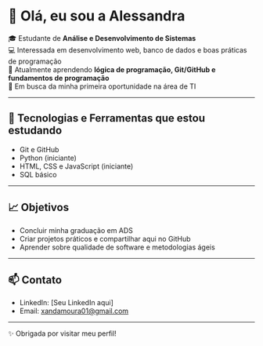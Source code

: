 # 👋 Olá, eu sou a Alessandra

🎓 Estudante de **Análise e Desenvolvimento de Sistemas**  
💻 Interessada em desenvolvimento web, banco de dados e boas práticas de programação  
🌱 Atualmente aprendendo **lógica de programação, Git/GitHub e fundamentos de programação**  
🚀 Em busca da minha primeira oportunidade na área de TI  

---

## 🔧 Tecnologias e Ferramentas que estou estudando
- Git e GitHub
- Python (iniciante)
- HTML, CSS e JavaScript (iniciante)
- SQL básico

---

## 📈 Objetivos
- Concluir minha graduação em ADS
- Criar projetos práticos e compartilhar aqui no GitHub
- Aprender sobre qualidade de software e metodologias ágeis

---

## 📫 Contato
- LinkedIn: [Seu LinkedIn aqui]
- Email: xandamoura01@gmail.com

---
✨ Obrigada por visitar meu perfil!
